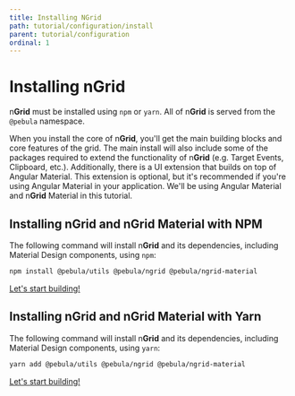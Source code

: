 ```yaml
---
title: Installing NGrid
path: tutorial/configuration/install
parent: tutorial/configuration
ordinal: 1
---
```

# Installing nGrid

n**Grid** must be installed using `npm` or `yarn`. All of n**Grid** is served from the `@pebula` namespace.

When you install the core of n**Grid**, you'll get the main building blocks and core features of the grid. The main install
will also include some of the packages required to extend the functionality of n**Grid** (e.g. Target Events, Clipboard, etc.).
Additionally, there is a UI extension that builds on top of Angular Material. This extension is optional, but it's recommended 
if you're using Angular Material in your application. We'll be using Angular Material and n**Grid** Material in this tutorial.

## Installing n**Grid** and n**Grid** Material with NPM

The following command will install n**Grid** and its dependencies, including Material Design components, using `npm`:

```bash
npm install @pebula/utils @pebula/ngrid @pebula/ngrid-material
```

[Let's start building!](../../application/serve#the-application-shell)

## Installing n**Grid** and n**Grid** Material with Yarn

The following command will install n**Grid** and its dependencies, including Material Design components, using `yarn`:

```bash
yarn add @pebula/utils @pebula/ngrid @pebula/ngrid-material
```

[Let's start building!](../../application/serve#the-application-shell)
